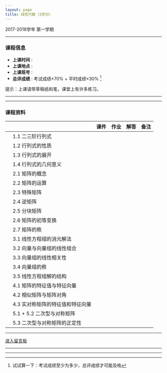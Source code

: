 ```yaml
---
layout: page
title: 线性代数（3学分）
---
```



<p class="message">
  2017-2018学年 第一学期
</p>


---

### 课程信息


- __上课时间__ : 
- __上课地点__ : 
- __上课班号__ : 
- __总评成绩__ : 考试成绩×70% + 平时成绩×30% [^exam]

[^exam]: 试试算一下：考试成绩至少为多少，总评成绩才可能及格

提示：上课请带草稿纸和笔，课堂上有许多练习。

---



---

### 课程资料

|        |        | 课件 | 作业 | 解答 |	备注 |
|:--------:|:--------|:------:|:------:|:------:|:------:|
|  | 1.1 二三阶行列式 |  <a href="lectures/1_1_二阶三阶行列式.pdf" target="_blank"><i class="fa fa-file-pdf-o" aria-hidden="true"></i></a>    |      |     |     |
|  | 1.2 行列式的性质 |    |      |     |     |
|  | 1.3 行列式的展开 |     |      |     |     |
|  | 1.4 行列式的几何意义 |    |      |     |     |
|  | 2.1 矩阵的概念 |      |      |     |     |
|  | 2.2 矩阵的运算 |     |      |     |     |
|  | 2.3 特殊矩阵 |     |      |     |     |
|  | 2.4 逆矩阵 |     |      |     |     |
|  | 2.5 分块矩阵 |     |      |     |     |
|  | 2.6 矩阵的初等变换 |     |      |     |     |
|  | 2.7 矩阵的秩 |     |      |     |     |
|  | 3.1 线性方程组的消元解法 |      |      |     |     |
|  | 3.2 向量与向量组的线性组合 |     |      |     |     |
|  | 3.3 向量组的线性相关性 |     |      |     |     |
|  | 3.4 向量组的秩 |     |      |     |     |
|  | 3.5 线性方程组解的结构 |    |      |     |     |
|  | 4.1 矩阵的特征值与特征向量 |     |      |     |     |
|  | 4.2 相似矩阵与矩阵对角 |    |      |     |     |
|  | 4.3 实对称矩阵的特征值和特征向量 |     |      |     |     |
|  | 5.1 + 5.2 二次型与对称矩阵 |      |      |     |     |
|  | 5.3 二次型与对称矩阵的正定性 |     |      |     |     |




---

<a href="Misc\disqus" target="_blank">进入留言板</a>

---


---